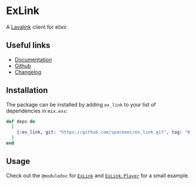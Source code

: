 # ExLink

A [Lavalink](https://github.com/Frederikam/Lavalink/) client for elixir.

## Useful links
- [Documentation](https://ex_link.randomly.space/api-reference.html)
- [Github](https://github.com/SpaceEEC/ex_link/)
- [Changelog](https://github.com/SpaceEEC/ex_link/releases/tag/0.1.0/)

## Installation

The package can be installed by adding `ex_link` to your list of dependencies in `mix.exs`:

```elixir
def deps do
  [
    {:ex_link, git: "https://github.com/spaceeec/ex_link.git", tag: "0.1.0"}
  ]
end
```
## Usage

Check out the `@moduledoc` for [`ExLink`](/lib/ex_link.ex) and [`ExLink.Player`](/lib/ex_link/player/player.ex) for a small example.